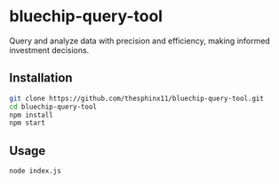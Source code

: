 # bluechip-query-tool

Query and analyze data with precision and efficiency, making informed investment decisions.

## Installation

```bash
git clone https://github.com/thesphinx11/bluechip-query-tool.git
cd bluechip-query-tool
npm install
npm start
```

## Usage
```bash
node index.js
```

